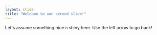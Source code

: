 ```yaml
---
layout: slide
title: "Welcome to our second slide!"
---
```

Let's assume something nice n shiny here.
Use the left arrow to go back!
